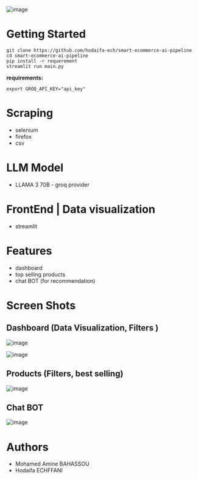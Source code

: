 ![image](https://github.com/user-attachments/assets/f8cf2774-d0ad-4314-9000-2c8eca4bf1c5)


# Getting Started 
```
git clone https://github.com/hodaifa-ech/smart-ecommerce-ai-pipeline
cd smart-ecommerce-ai-pipeline
pip install -r requerement 
streamlit run main.py
```

**requirements:**
```
export GROQ_API_KEY="api_key"                                    
```

# Scraping
* selenium
* firefox
* csv

# LLM Model 
* LLAMA 3 70B - groq provider

# FrontEnd | Data visualization
* streamlit

# Features 
* dashboard
* top selling products
* chat BOT (for recommendation)

# Screen Shots
## Dashboard (Data Visualization, Filters )
![image](https://github.com/user-attachments/assets/2e8510b3-e980-423f-98c9-e2608027a8d1)

![image](https://github.com/user-attachments/assets/df450a8a-a123-401a-8e6b-700e31360ff0)

## Products (Filters, best selling)
![image](https://github.com/user-attachments/assets/5db40e82-575e-4eb3-a0be-2f443f02502d)

## Chat BOT
![image](https://github.com/user-attachments/assets/a93f477e-6fb5-4f60-8cac-2804c93a4ab3)


# Authors 
* Mohamed Amine BAHASSOU
* Hodaifa ECHFFANI
